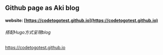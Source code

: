## Github page as Aki blog

#### website: [https://codetogotest.github.io](https://codetogotest.github.io)

###### 搭配Hugo方式呈現blog

<a href="https://codetogotest.github.io" target="_blank">https://codetogotest.github.io</a>

